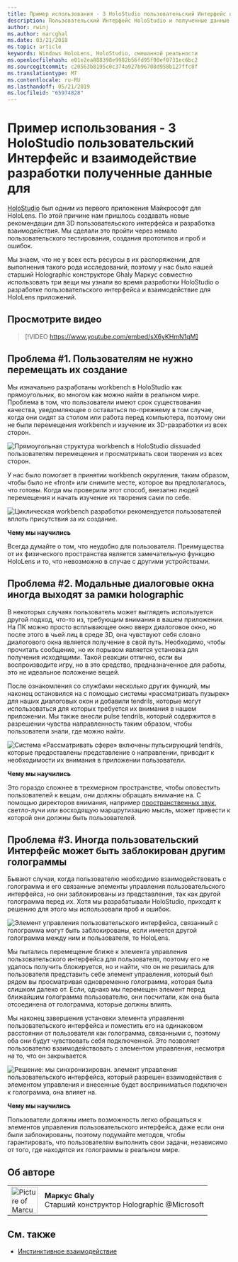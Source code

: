 ```yaml
---
title: Пример использования - 3 HoloStudio пользовательский Интерфейс и взаимодействие разработки полученные данные для
description: Пользовательский Интерфейс HoloStudio и полученные данные разработки для взаимодействия
author: rwinj
ms.author: marcghal
ms.date: 03/21/2018
ms.topic: article
keywords: Windows HoloLens, HoloStudio, смешанной реальности
ms.openlocfilehash: e01e2ea888398e9982b56fd95f90ef0731ec6bc2
ms.sourcegitcommit: c20563b8195c0c374a927b96708d958b127ffc8f
ms.translationtype: MT
ms.contentlocale: ru-RU
ms.lasthandoff: 05/21/2019
ms.locfileid: "65974828"
---
```

# <a name="case-study---3-holostudio-ui-and-interaction-design-learnings"></a>Пример использования - 3 HoloStudio пользовательский Интерфейс и взаимодействие разработки полученные данные для

[HoloStudio](https://www.youtube.com/watch?v=BRIJG0x_We8) был одним из первого приложения Майкрософт для HoloLens. По этой причине нам пришлось создавать новые рекомендации для 3D пользовательского интерфейса и разработка взаимодействия. Мы сделали это пройти через немало пользовательского тестирования, создания прототипов и проб и ошибок.

Мы знаем, что не у всех есть ресурсы в их распоряжении, для выполнения такого рода исследований, поэтому у нас было нашей старший Holographic конструкторе Ghaly Маркус совместно использовать три вещи мы узнали во время разработки HoloStudio о разработке пользовательского интерфейса и взаимодействие для HoloLens приложений.

## <a name="watch-the-video"></a>Просмотрите видео

>[!VIDEO https://www.youtube.com/embed/sX6yKHmN1qM]

## <a name="problem-1-people-didnt-want-to-move-around-their-creations"></a>Проблема #1. Пользователям не нужно перемещать их создание

Мы изначально разработаны workbench в HoloStudio как прямоугольник, во многом как можно найти в реальном мире. Проблема в том, что пользователи имеют срок существования качества, уведомляющее о оставаться по-прежнему в том случае, когда они сидят за столом или работа перед компьютера, поэтому они не были перемещения workbench и изучение их 3D-разработки из всех сторон.

![Прямоугольная структура workbench в HoloStudio dissuaded пользователям перемещения и просматривать свои творения из всех сторон.](images/rectangular-workbench-500px.jpg)

У нас было помогает в принятии workbench округления, таким образом, чтобы было не «front» или снимите месте, которое вы предполагалось, что готовы. Когда мы проверили этот способ, внезапно людей перемещения и начать изучение их творения сами по себе.

![Циклическая workbench разработки рекомендуется пользователей вплоть присутствия за их создание.](images/circular-workbench-500px.jpg)

**Чему мы научились**

Всегда думайте о том, что неудобно для пользователя. Преимущества от их физического пространства является замечательную функцию HoloLens и то, что невозможно в случае с другими устройствами.

## <a name="problem-2-modal-dialogs-are-sometimes-out-of-the-holographic-frame"></a>Проблема #2. Модальные диалоговые окна иногда выходят за рамки holographic

В некоторых случаях пользователь может выглядеть используется другой подход, что-то из, требующим внимания в вашем приложении. На ПК можно просто всплывающее окно вверх диалоговое окно, но после этого в чьей лиц в среде 3D, она чувствуют себя словно диалогового окна является получение в свой путь. Необходимо, чтобы прочитать сообщение, но их порывом является установка для получения исходящими. Такой реакции отлично, если вы воспроизводите игру, но в это средство, предназначенное для работы, это не идеальное положение вещей.

После ознакомления со службами несколько других функций, мы наконец остановился на с помощью системы «рассматривать пузырек» для наших диалоговых окон и добавили tendrils, которые могут использоваться для которых требуется их внимания в нашем приложении. Мы также внесли pulse tendrils, который содержится в разрешении чувства направленность таким образом, чтобы пользователи знали, где можно найти.

![Система «Рассматривать сфере» включены пульсирующий tendrils, которые предоставлены представление о направлении, приводит к необходимости их внимания в приложении пользователи.](images/thought-bubble-500px.jpg)

**Чему мы научились**

Это гораздо сложнее в трехмерном пространстве, чтобы оповестить пользователей к вещам, они должны обращать внимание на. С помощью директоров внимания, например [пространственных звук](spatial-sound.md), светло-лучи или восходящую маршрутизацию мысль, может привести к которой они должны быть пользователей.

## <a name="problem-3-sometimes-ui-can-get-blocked-by-other-holograms"></a>Проблема #3. Иногда пользовательский Интерфейс может быть заблокирован другим голограммы

Бывают случаи, когда пользователю необходимо взаимодействовать с голограмма и его связанные элементы управления пользовательского интерфейса, но они заблокированы из представления, так как другой голограмма перед их. Хотя мы разрабатывали HoloStudio, приходят к решению для этого мы использовали проб и ошибок.

![Элемент управления пользовательского интерфейса, связанный с голограмма могут быть заблокированы, если имеется другой голограмма между ним и пользователя, то HoloLens.](images/ui-blocked-500px.jpg)

Мы пытались перемещение ближе к элемента управления пользовательского интерфейса для пользователя, поэтому его не удалось получить блокируется, но и найти, что он не решилась для пользователя представить себе элемент управления, который был рядом вы просматривая одновременно голограмма, которая была слишком далеко от. Если, однако мы перемещен элемент перед ближайшим голограмма пользователю, они посчитали, как она была отсоединена от голограмма, которые должны влиять.

Мы наконец завершения установки элемента управления пользовательского интерфейса и поместить его на одинаковом расстоянии от пользователя как голограмма, связанными с, поэтому оба они будут чувствовать себя подключенной. Это позволяет пользователю взаимодействовать с элементом управления, несмотря на то, что он закрывается.

![Решение: мы синхронизирован. элемент управления пользовательского интерфейса, который разрешен взаимодействия с элементом управления и внесенные будет восприниматься подключен к голограмма, она влияет на.](images/ghosting-ui-500px.jpg)

**Чему мы научились**

Пользователи должны иметь возможность легко обращаться к элементов управления пользовательского интерфейса, даже если они были заблокированы, поэтому подумайте методов, чтобы гарантировать, что пользователям выполнить свои задачи, независимо от того, где находятся их голограммы в реальном мире.

## <a name="about-the-author"></a>Об авторе

<table style="border-collapse:collapse">
<tr>
<td style="border-style: none" width="60"><img alt="Picture of Marcus Ghaly" width="60" height="60" src="images/marcus-ghaly-200px.jpg"></td>
<td style="border-style: none"><b>Маркус Ghaly</b><br>Старший конструктор Holographic @Microsoft</td>
</tr>
</table>

## <a name="see-also"></a>См. также
* [Инстинктивное взаимодействие](interaction-fundamentals.md)

 
